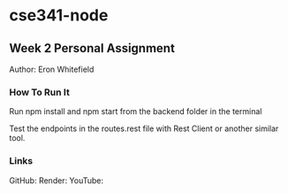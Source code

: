 # cse341-node
## Week 2 Personal Assignment
Author: Eron Whitefield
### How To Run It
Run npm install and npm start from the backend folder in the terminal

Test the endpoints in the routes.rest file with Rest Client or another similar tool.

### Links
GitHub: 
Render: 
YouTube: 
